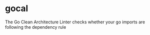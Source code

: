 # gocal
The Go Clean Architecture Linter checks whether your go imports are following the dependency rule
